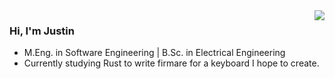 

<img align="right" src="https://github-readme-stats.vercel.app/api?username=justinknguyen&show_icons=true&icon_color=CE1D2D&text_color=718096&bg_color=00000000&hide_title=true&hide_border=true" />

### Hi, I'm Justin

- M.Eng. in Software Engineering | B.Sc. in Electrical Engineering
- Currently studying Rust to write firmare for a keyboard I hope to create.
